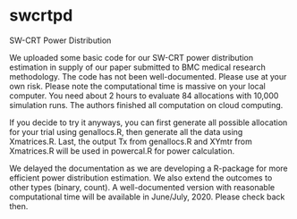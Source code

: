 # swcrtpd
SW-CRT Power Distribution

We uploaded some basic code for our SW-CRT power distribution estimation in supply of our paper submitted to BMC medical research methodology. The code has not been well-documented. Please use at your own risk. Please note the computational time is massive on your local computer. You need about 2 hours to evaluate 84 allocations with 10,000 simulation runs. The authors finished all computation on cloud computing.

If you decide to try it anyways, you can first generate all possible allocation for your trial using genallocs.R, then generate all the data using Xmatrices.R. Last, the output Tx from genallocs.R and XYmtr from Xmatrices.R will be used in powercal.R for power calculation.

We delayed the documentation as we are developing a R-package for more efficient power distribution estimation. We also extend the outcomes to other types (binary, count). A well-documented version with reasonable computational time will be available in June/July, 2020. Please check back then. 
